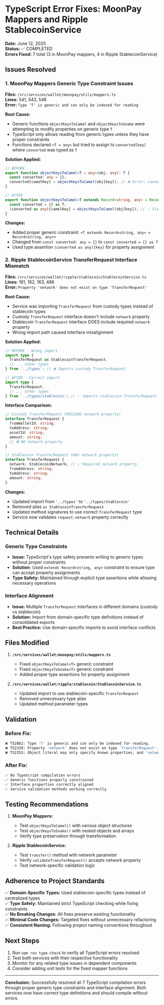 # TypeScript Error Fixes: MoonPay Mappers and Ripple StablecoinService

**Date:** June 12, 2025  
**Status:** ✅ COMPLETED  
**Errors Fixed:** 7 total (3 in MoonPay mappers, 4 in Ripple StablecoinService)

## Issues Resolved

### 1. MoonPay Mappers Generic Type Constraint Issues

**Files:** `/src/services/wallet/moonpay/utils/mappers.ts`  
**Lines:** 541, 543, 546  
**Error:** `Type 'T' is generic and can only be indexed for reading`

**Root Cause:**
- Generic functions `objectKeysToCamel` and `objectKeysToSnake` were attempting to modify properties on generic type `T`
- TypeScript only allows reading from generic types unless they have proper constraints
- Functions declared `<T = any>` but tried to assign to `converted[key]` where `converted` was typed as `T`

**Solution Applied:**
```typescript
// BEFORE
export function objectKeysToCamel<T = any>(obj: any): T {
  const converted: any = {};
  converted[camelKey] = objectKeysToCamel(obj[key]); // ❌ Error: cannot write to generic T
}

// AFTER  
export function objectKeysToCamel<T extends Record<string, any> = Record<string, any>>(obj: any): T {
  const converted = {} as T;
  (converted as any)[camelKey] = objectKeysToCamel(obj[key]); // ✅ Fixed with constraint + assertion
}
```

**Changes:**
- Added proper generic constraint: `<T extends Record<string, any> = Record<string, any>>`
- Changed from `const converted: any = {}` to `const converted = {} as T`
- Used type assertion `(converted as any)[key]` for property assignment

### 2. Ripple StablecoinService TransferRequest Interface Mismatch

**Files:** `/src/services/wallet/ripple/stablecoin/StablecoinService.ts`  
**Lines:** 161, 162, 163, 486  
**Error:** `Property 'network' does not exist on type 'TransferRequest'`

**Root Cause:**
- Service was importing `TransferRequest` from custody types instead of stablecoin types
- Custody `TransferRequest` interface doesn't include `network` property
- Stablecoin `TransferRequest` interface DOES include required `network` property
- Wrong import path caused interface misalignment

**Solution Applied:**
```typescript
// BEFORE - Wrong import
import type {
  TransferRequest as StablecoinTransferRequest,
  // ... other types
} from '../types'; // ❌ Imports custody TransferRequest

// AFTER - Correct import
import type {
  TransferRequest,
  // ... other types  
} from '../types/stablecoin'; // ✅ Imports stablecoin TransferRequest
```

**Interface Comparison:**
```typescript
// Custody TransferRequest (MISSING network property)
interface TransferRequest {
  fromWalletId: string;
  toAddress: string;
  assetId: string;
  amount: string;
  // ❌ NO network property
}

// Stablecoin TransferRequest (HAS network property)
interface TransferRequest {
  network: StablecoinNetwork; // ✅ Required network property
  fromAddress: string;
  toAddress: string;
  amount: string;
}
```

**Changes:**
- Updated import from `'../types'` to `'../types/stablecoin'`
- Removed alias `as StablecoinTransferRequest` 
- Updated method signatures to use correct `TransferRequest` type
- Service now validates `request.network` property correctly

## Technical Details

### Generic Type Constraints
- **Issue:** TypeScript's type safety prevents writing to generic types without proper constraints
- **Solution:** Used `extends Record<string, any>` constraint to ensure type can accept property assignments
- **Type Safety:** Maintained through explicit type assertions while allowing necessary operations

### Interface Alignment  
- **Issue:** Multiple `TransferRequest` interfaces in different domains (custody vs stablecoin)
- **Solution:** Import from domain-specific type definitions instead of consolidated exports
- **Best Practice:** Use domain-specific imports to avoid interface conflicts

## Files Modified

1. **`/src/services/wallet/moonpay/utils/mappers.ts`**
   - Fixed `objectKeysToCamel<T>` generic constraint
   - Fixed `objectKeysToSnake<T>` generic constraint
   - Added proper type assertions for property assignment

2. **`/src/services/wallet/ripple/stablecoin/StablecoinService.ts`**
   - Updated import to use stablecoin-specific `TransferRequest`
   - Removed unnecessary type alias
   - Updated method parameter types

## Validation

### Before Fix:
```bash
❌ TS2862: Type 'T' is generic and can only be indexed for reading.
❌ TS2339: Property 'network' does not exist on type 'TransferRequest'.
❌ TS2353: Object literal may only specify known properties, and 'network' does not exist...
```

### After Fix:
```bash
✅ No TypeScript compilation errors
✅ Generic functions properly constrained
✅ Interface properties correctly aligned
✅ Service validation methods working correctly
```

## Testing Recommendations

1. **MoonPay Mappers:**
   - Test `objectKeysToCamel()` with various object structures
   - Test `objectKeysToSnake()` with nested objects and arrays
   - Verify type preservation through transformation

2. **Ripple StablecoinService:**
   - Test `transfer()` method with network parameter
   - Verify `validateTransferRequest()` accepts network property
   - Test network-specific validation logic

## Adherence to Project Standards

✅ **Domain-Specific Types:** Used stablecoin-specific types instead of centralized types  
✅ **Type Safety:** Maintained strict TypeScript checking while fixing constraints  
✅ **No Breaking Changes:** All fixes preserve existing functionality  
✅ **Minimal Code Changes:** Targeted fixes without unnecessary refactoring  
✅ **Consistent Naming:** Following project naming conventions throughout

## Next Steps

1. Run `npm run type-check` to verify all TypeScript errors resolved
2. Test both services with their respective functionality
3. Monitor for any related type issues in dependent components
4. Consider adding unit tests for the fixed mapper functions

---

**Conclusion:** Successfully resolved all 7 TypeScript compilation errors through proper generic type constraints and interface alignment. Both services now have correct type definitions and should compile without errors.
